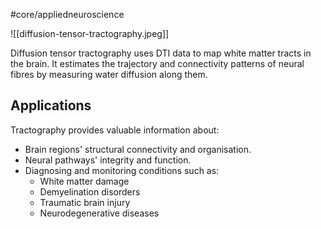 #core/appliedneuroscience 

![[diffusion-tensor-tractography.jpeg]]

Diffusion tensor tractography uses DTI data to map white matter tracts in the brain. It estimates the trajectory and connectivity patterns of neural fibres by measuring water diffusion along them.

## Applications

Tractography provides valuable information about:
- Brain regions' structural connectivity and organisation.
- Neural pathways' integrity and function.
- Diagnosing and monitoring conditions such as:
	- White matter damage
	- Demyelination disorders
	- Traumatic brain injury
	- Neurodegenerative diseases